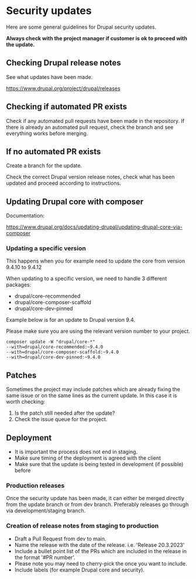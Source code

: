 # Security updates

Here are some general guidelines for Drupal security updates.

**Always check with the project manager if customer is ok to proceed with the update.**

## Checking Drupal release notes

See what updates have been made.

https://www.drupal.org/project/drupal/releases

## Checking if automated PR exists

Check if any automated pull requests have been made in the repository. If there is already an automated pull request, check the branch and see everything works before merging.

## If no automated PR exists

Create a branch for the update.

Check the correct Drupal version release notes, check what has been updated and proceed according to instructions.

## Updating Drupal core with composer

Documentation:

https://www.drupal.org/docs/updating-drupal/updating-drupal-core-via-composer

### Updating a specific version

This happens when you for example need to update the core from version 9.4.10 to 9.4.12

When updating to a specific version, we need to handle 3 different packages:
 - drupal/core-recommended 
 - drupal/core-composer-scaffold 
 - drupal/core-dev-pinned

Example below is for an update to Drupal version 9.4. 

Please make sure you are using the relevant version number to your project.

````shell
composer update -W "drupal/core-*" 
--with=drupal/core-recommended:~9.4.0 
--with=drupal/core-composer-scaffold:~9.4.0 
--with=drupal/core-dev-pinned:~9.4.0
````

## Patches

Sometimes the project may include patches which are already fixing the same issue or on the same lines as the current update.
In this case it is worth checking:
1) Is the patch still needed after the update? 
2) Check the issue queue for the project.

## Deployment

- It is important the process does not end in staging.
- Make sure timing of the deployment is agreed with the client
- Make sure that the update is being tested in development (if possible) before 

### Production releases 

Once the security update has been made, it can either be merged directly from the update branch or from dev branch. 
Preferably releases go through via development/staging branch.

### Creation of release notes from staging to production

- Draft a Pull Request from dev to main.
- Name the release with the date of the release. i.e. 'Release 20.3.2023'
- Include a bullet point list of the PRs which are included in the release in the format '#PR number'. 
- Please note you may need to cherry-pick the once you want to include.
- Include labels (for example Drupal core and security).


